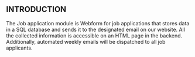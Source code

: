 ## INTRODUCTION

The Job application module is Webform for job applications that stores data in a SQL database and sends it to the designated email on our website. All the collected information is accessible on an HTML page in the backend. Additionally, automated weekly emails will be dispatched to all job applicants.
